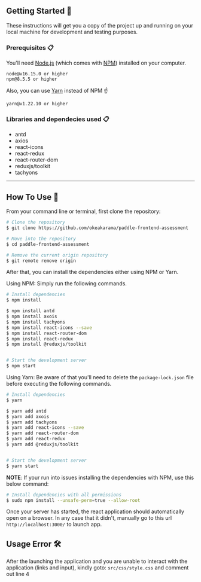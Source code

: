 ## Getting Started 🚀

These instructions will get you a copy of the project up and running on your local machine for development and testing purposes.

### Prerequisites 📋

You'll need [Node.js](https://nodejs.org/en/download/) (which comes with [NPM](http://npmjs.com)) installed on your computer.

```
node@v16.15.0 or higher
npm@8.5.5 or higher
```

Also, you can use [Yarn](https://yarnpkg.com/) instead of NPM ☝️

```
yarn@v1.22.10 or higher
```


### Libraries and dependecies used  📋

- antd
- axios
- react-icons
- react-redux
- react-router-dom
- reduxjs/toolkit
- tachyons

---

## How To Use 🔧

From your command line or terminal, first clone the repository:

```bash
# Clone the repository
$ git clone https://github.com/okeakarama/paddle-frontend-assessment

# Move into the repository
$ cd paddle-frontend-assessment

# Remove the current origin repository
$ git remote remove origin
```

After that, you can install the dependencies either using NPM or Yarn.

Using NPM: Simply run the following commands.

```bash
# Install dependencies
$ npm install

$ npm install antd
$ npm install axois
$ npm install tachyons
$ npm install react-icons --save
$ npm install react-router-dom
$ npm install react-redux
$ npm install @reduxjs/toolkit


# Start the development server
$ npm start
```

Using Yarn: Be aware of that you'll need to delete the `package-lock.json` file before executing the following commands.

```bash
# Install dependencies
$ yarn

$ yarn add antd
$ yarn add axois
$ yarn add tachyons
$ yarn add react-icons --save
$ yarn add react-router-dom
$ yarn add react-redux
$ yarn add @reduxjs/toolkit


# Start the development server
$ yarn start
```

**NOTE**:
If your run into issues installing the dependencies with NPM, use this below command:

```bash
# Install dependencies with all permissions
$ sudo npm install --unsafe-perm=true --allow-root
```

Once your server has started, the react application should automatically open on a browser. In any case that it didn't, manually go to this url `http://localhost:3000/` to launch app.



## Usage Error 🛠️
After the launching the application and you are unable to interact with the application (links and input), kindly goto:
`src/css/style.css` and comment out line 4
